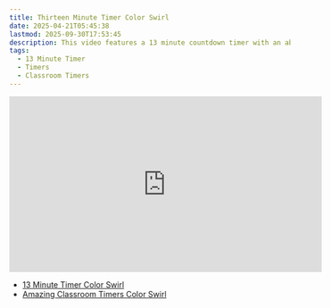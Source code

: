 ```yaml
---
title: Thirteen Minute Timer Color Swirl
date: 2025-04-21T05:45:38
lastmod: 2025-09-30T17:53:45
description: This video features a 13 minute countdown timer with an abstract rainbow color swirl animated background.
tags:
  - 13 Minute Timer
  - Timers
  - Classroom Timers
---
```


<div class="iframe-16-9-container">
<iframe class="youTubeIframe" width="560" height="315" src="https://www.youtube.com/embed/g2u0RFJjlcE" title="YouTube video player" frameborder="0" allow="accelerometer; autoplay; clipboard-write; encrypted-media; gyroscope; picture-in-picture; web-share" referrerpolicy="strict-origin-when-cross-origin" allowfullscreen></iframe>
</div>

- [13 Minute Timer Color Swirl](https://youtu.be/g2u0RFJjlcE)
- [Amazing Classroom Timers Color Swirl](../amazing-classroom-timers-color-swirl.md)
